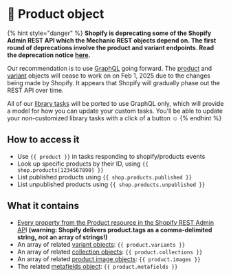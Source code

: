 # 🚫 Product object

{% hint style="danger" %}
**Shopify is deprecating some of the Shopify Admin REST API which the Mechanic REST objects depend on. The first round of deprecations involve the product and variant endpoints. Read the deprecation notice** [**here**](https://shopify.dev/docs/apps/build/graphql/migrate/new-product-model#whats-changing)**.**&#x20;

Our recommendation is to use [GraphQL](../../../../core/actions/shopify.md#graphql) going forward. The [product](product.md) and [variant](variant.md) objects will cease to work on on Feb 1, 2025 due to the changes being made by Shopify. It appears that Shopify will gradually phase out the REST API over time.

All of our [library tasks](https://tasks.mechanic.dev/) will be ported to use GraphQL only, which will provide a model for how you can update your custom tasks. You'll be able to update your non-customized library tasks with a click of a button :relaxed:
{% endhint %}

## How to access it

* Use `{{ product }}` in tasks responding to shopify/products events
* Look up specific products by their ID, using `{{ shop.products[1234567890] }}`
* List published products using `{{ shop.products.published }}`&#x20;
* List unpublished products using `{{ shop.products.unpublished }}` &#x20;

## What it contains

* [Every property from the Product resource in the Shopify REST Admin AP](https://shopify.dev/docs/admin-api/rest/reference/products/product#properties)I **(warning: Shopify delivers product.tags as a comma-delimited string,** _**not**_ **an array of strings!)**
* An array of related [variant objects](variant.md): `{{ product.variants }}`&#x20;
* An array of related [collection objects](collection.md): `{{ product.collections }}`
* An array of related [product image objects](product-image.md): `{{ product.images }}` &#x20;
* The related [metafields object](metafields/metafield-collection.md): `{{ product.metafields }}`
